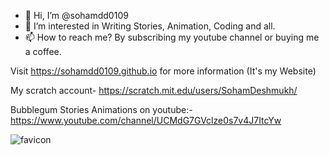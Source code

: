 - 👋 Hi, I’m @sohamdd0109
- 👀 I’m interested in Writing Stories, Animation, Coding and all.
- 📫 How to reach me? By subscribing my youtube channel or buying me a coffee.

Visit https://sohamdd0109.github.io for more information (It's my Website)

My scratch account- https://scratch.mit.edu/users/SohamDeshmukh/

Bubblegum Stories Animations on youtube:- https://www.youtube.com/channel/UCMdG7GVclze0s7v4J7ItcYw


![favicon](https://user-images.githubusercontent.com/82657653/140598919-93c715df-23e9-46b8-86c6-1c022e65a1b1.png)

